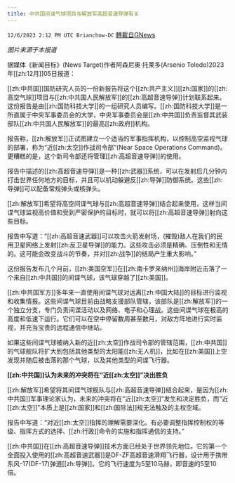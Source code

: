 ```yaml
---
title: 中共国间谍气球项目与解放军高超音速导弹有关
---
```

`12/6/2023 2:12 PM UTC Brianchow-DC` [轉載自GNews](https://gnews.org/articles/2078379)

*图片来源于本报道*

据媒体《新闻目标》(News Target)作者阿森尼奥·托莱多(Arsenio Toledo)2023年[[zh:12月]]05日报道：

[[zh:中共国]]国防研究人员的一份新报告将这个[[zh:共产主义]][[zh:国家]]的[[zh:高空气球]]项目与[[zh:中共国人民解放军]]的[[zh:高超音速导弹]]计划联系起来。这份报告是由[[zh:国防科技大学]]的一组研究人员编写。[[zh:国防科技大学]]是一所直属于中央军事委员会的大学，中央军事委员会是[[zh:中共国]]负责监督其武装部队[[zh:中共国人民解放军]]的最高[[zh:政府]]机构。

报告称，[[zh:解放军]]正试图建立一个适当的军事指挥机构，以控制高空监视气球的部署，称为“近[[zh:太空]]作战司令部”(Near Space Operations Command)。更糟糕的是，这个新司令部还将管理[[zh:高超音速导弹]]的使用。

报告中描述的[[zh:高超音速导弹]]是一种[[zh:武器]]系统，可以在发射后几分钟内打击世界任何地方的目标，并且可以机动躲避反[[zh:导弹]]防御系统。这些[[zh:导弹]]可以配备常规弹头或核弹头。

[[zh:解放军]]希望将高空间谍气球与[[zh:高超音速导弹]]结合起来使用，这样当间谍气球监视高价值和受到严密保护的目标时，就可以将[[zh:高超音速导弹]]射向这些目标。

报告中写道：“[[zh:高超音速武器]]可以攻击火箭发射场，(摧毁)敌人在我们的民用卫星网络上发射[[zh:反卫星导弹]]的能力。这些攻击必须是精确、压倒性和无情的。这可能会改变战斗的节奏，并对[[zh:战争]]的结局产生重大影响。”

这份报告发布几个月前，[[zh:美国空军]]在[[zh:南卡罗来纳州]]海岸附近击落了一个来自[[zh:中共国]]的间谍气球，该气球穿越了[[zh:美国]]。

[[zh:中共国军方]]多年来一直使用间谍气球对远离[[zh:中国大陆]]的目标进行监视和收集情报。这些间谍气球目前由战略支援部队管辖，该部队是[[zh:解放军]]的一个独立分支，专门负责间谍活动以及网络、电子和心理战。这些间谍气球在极高的高度和低速下运行。它们可以在空中停留数周甚至数月，对敌方阵地进行实时监视，并充当宝贵的远程通信中继站。

如果这些间谍气球被纳入新的近[[zh:太空]]作战司令部的管辖范围，[[zh:中共国]]的气球舰队将扩大到包括其他类型的太阳能[[zh:无人机]]，比如在[[zh:美国]]上空发现并随后被击落的那个气球，以及其他类型的间谍飞行器。

**[[zh:中共国]]认为未来的冲突将在“近[[zh:太空]]”决出胜负**

[[zh:解放军]]希望将其间谍气球舰队与[[zh:高超音速导弹]]结合起来，是因为[[zh:中共国]]军事理论家认为，未来的冲突将在“近[[zh:太空]]”发生和决定胜负，而“近[[zh:太空]]”本质上是[[zh:国家]]和[[zh:国际法]]规无法触及的主权空域。

报告中写道：“对近[[zh:太空]]指挥的理解需要深化。有必要调整指挥控制权的等级、指挥方式的选择、[[zh:行政]]命令的实施和指挥通信的支持。”

[[zh:中共国]]在[[zh:高超音速导弹]]技术方面已经处于世界领先地位。它的第一个全面投入使用的[[zh:高超音速武器]]是DF-ZF高超音速滑翔飞行器，设计用于携带东风\-17(DF-17)弹道[[zh:导弹]]。它的飞行速度为5至10马赫，即音速的5至10倍。
